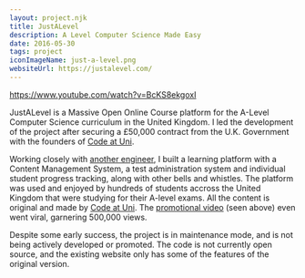 ```yaml
---
layout: project.njk
title: JustALevel
description: A Level Computer Science Made Easy
date: 2016-05-30
tags: project
iconImageName: just-a-level.png
websiteUrl: https://justalevel.com/
---
```


https://www.youtube.com/watch?v=BcKS8ekgoxI

JustALevel is a Massive Open Online Course platform for the A-Level Computer Science curriculum in the United Kingdom.
I led the development of the project after securing a £50,000 contract from the U.K. Government with the founders of [Code at Uni](https://www.codeatuni.com/).

Working closely with [another engineer](https://nosaj.io/), I built a learning platform with a Content Management System, a test administration system and individual student progress tracking, along with other bells and whistles. The platform was used and enjoyed by hundreds of students accross the United Kingdom that were studying for their A-level exams. All the content is original and made by [Code at Uni](https://www.codeatuni.com/). The [promotional video](https://www.youtube.com/watch?v=BcKS8ekgoxI) (seen above) even went viral, garnering 500,000 views.

Despite some early success, the project is in maintenance mode, and is not being actively developed or promoted. The code is not currently open source, and the existing website only has some of the features of the original version.
